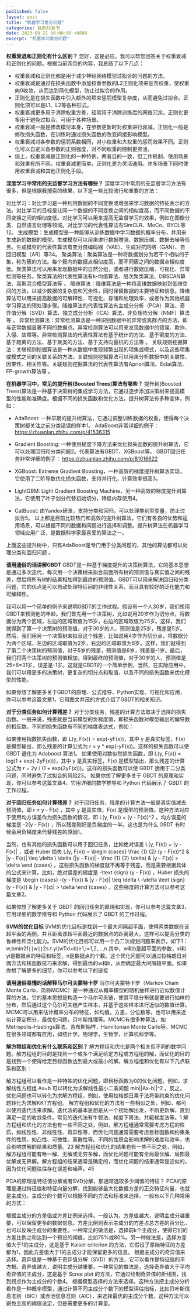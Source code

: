 ```yaml
---
published: false
layout: post
title: "机器学习常见问题"
categories: 我的AI新书
date: 2023-09-21 00:00:00 +0800
excerpt: "机器学习常见问题"
---
```



**权重衰退和正则化有什么区别？**
您好，这是必应。我可以帮您回答关于权重衰减和正则化的问题。根据当前网页的内容，我总结了以下几点：

- 权重衰减和正则化都是用于减少神经网络模型过拟合的问题的方法。
- 权重衰减是通过在损失函数中添加权重参数的L2正则化项来惩罚权重，使权重向0收敛，从而达到简化模型，防止过拟合的作用。
- 正则化是在损失函数中引入额外的项来惩罚模型复杂度，从而避免过拟合。正则化项可以是L1、L2等各种形式。
- 权重衰减更多用于消除权重方差，经常用于消除训练后的网络冗余。正则化更多用于避免过拟合，可用于各种场景。
- 权重衰减一般是修改模型本身，在参数更新时对权重进行衰减。正则化一般是修改损失函数，在训练时通过损失函数的改变间接影响模型。
- 权重衰减对各参数的惩罚系数相同，对小权重和大权重的惩罚效果不同。正则化可以自定义各参数的正则强度，对不同权重的控制更灵活。
- 综上，权重衰减是正则化的一种特例，两者目的一致，但工作机制、使用场景和效果有所不同。权重衰减更简单，正则化更为灵活通用。许多场景下同时使用权重衰减和其他正则化手段。

**深度学习中常用的无监督学习方法有哪些？**
深度学习中常用的无监督学习方法有很多，但是根据我搜索的结果，以下是一些比较流行和重要的方法：

对比学习：对比学习是一种利用数据的不同变换或增强来学习数据的特征表示的方法。对比学习的目标是让同一个数据的不同变换之间的相似度高，而不同数据的不同变换之间的相似度低。对比学习可以用来提高无监督学习的效果，例如在图像分类、自然语言处理等领域。对比学习的代表性算法有SimCLR、MoCo、BYOL等12。
生成模型：生成模型是一种能够从训练数据中学习数据的概率分布，并用来生成新的数据的模型。生成模型可以用来进行数据增强、数据压缩、数据去噪等任务。生成模型的代表性算法有变分自编码器（VAE）、生成对抗网络（GAN）、自回归模型（AR）等34。
聚类算法：聚类算法是一种将数据划分为若干个相似的子集，称为簇的方法。每个簇内的数据点相似度高，而不同簇之间的数据点相似度低。聚类算法可以用来发现数据中的自然分组，或者进行数据压缩、可视化、异常检测等任务。聚类算法的代表性算法有k-均值算法、层次聚类算法、DBSCAN算法、高斯混合模型算法等 。
降维算法：降维算法是一种将高维数据映射到低维空间的方法，以减少数据的复杂度和冗余性，同时保留数据的主要特征和信息。降维算法可以用来提高数据的可解释性、可视化、存储和处理效率，或者作为其他机器学习算法的预处理步骤。降维算法的代表性算法有主成分分析（PCA）算法、奇异值分解（SVD）算法、独立成分分析（ICA）算法、非负矩阵分解（NMF）算法等 。
异常检测算法：异常检测算法是一种识别数据中的异常或离群点的方法，即与正常数据显著不同的数据点。异常检测算法可以用来发现数据中的错误、欺诈、入侵、故障等。异常检测算法的代表性算法有基于统计的方法、基于密度的方法、基于距离的方法、基于聚类的方法、基于支持向量机的方法等 。
关联规则挖掘算法：关联规则挖掘算法是一种从数据中发现频繁出现的项集或模式，以及这些项集或模式之间的关联关系的方法。关联规则挖掘算法可以用来分析数据中的关联性、因果性、相关性等。关联规则挖掘算法的代表性算法有Apriori算法、Eclat算法、FP-growth算法等 。


**在机器学习中，常见的提升树(Boosted Trees)算法有哪些？**
提升树(Boosted Trees)算法是一种基于决策树的集成学习方法，它通过逐步添加决策树来提高模型的性能和准确度。根据不同的损失函数和优化方法，提升树算法有多种变体，例如：

- AdaBoost: 一种早期的提升树算法，它通过调整训练数据的权重，使得每个决策树都关注之前分类错误的样本1。
AdaBoost非常详细的例子：
https://zhuanlan.zhihu.com/p/41536315

- Gradient Boosting: 一种使用梯度下降方法来优化损失函数的提升树算法，它可以处理回归和分类问题2。代表算法有GBDT、XGBoost等。
GBDT回归任务非常详细的例子：
https://zhuanlan.zhihu.com/p/81016622

- XGBoost: Extreme Gradient Boosting，一种高效的梯度提升树算法实现，它使用了二阶导数优化损失函数，支持并行化，计算效率很高3。
- LightGBM: Light Gradient Boosting Machine，另一种高效的梯度提升树算法，它使用了叶子划分代替初始切分，降低内存使用4。
- CatBoost: 由Yandex研发，支持分类和回归，可以处理类别型变量，防止过拟合5。
以上都是目前比较热门和高效的提升树算法，它们有各自的优势和适用场景，可以根据不同的数据和问题进行选择和调整。提升树算法在机器学习领域应用广泛，是数据科学家最喜爱的算法之一。

上面这些提升树中，只有AdaBoost是专门用于分类问题的，其他的算法都可以处理分类和回归问题 。


**请用通俗的话讲解GBDT**
GBDT是一种基于梯度提升的决策树算法，它的基本思想是通过多次迭代，每次用一个决策树来拟合前面所有树的预测值与真实值之间的残差，然后将所有树的结果相加得到最终的预测值。GBDT可以用来解决回归和分类问题，它的优点是可以自动处理特征间的非线性关系，而且具有较好的泛化能力和可解释性。

我可以用一个简单的例子来说明GBDT的工作过程。假设有一个人30岁，我们想用GBDT来预测他的年龄。我们首先用一个决策树，比如说用20岁作为切分点，将数据分为两个区域，左边的区域取值为15岁，右边的区域取值为25岁。这样，我们就得到了第一个决策树的预测值，对于30岁的人，预测值是25岁，残差是5岁。然后，我们用另一个决策树来拟合这个残差，比如说用4岁作为切分点，将数据分为两个区域，左边的区域取值为2岁，右边的区域取值为6岁。这样，我们就得到了第二个决策树的预测值，对于5岁的残差，预测值是6岁，残差是-1岁。最后，我们将两个决策树的预测值相加，得到最终的预测值，对于30岁的人，预测值是25+6=31岁，误差是-1岁。这就是GBDT的一个简单示例，当然，在实际应用中，我们可以用更多的决策树，更复杂的切分点和取值，以及不同的损失函数来优化模型的性能。

如果你想了解更多关于GBDT的原理、公式推导、Python实现、可视化和应用，你可以参考这篇文章1，它用图文并茂的方式介绍了GBDT的相关知识。

**对于分类任务如何计算残差？**
对于分类任务，残差的计算方法取决于选择的损失函数。一般来说，残差就是当前模型的负梯度值，即损失函数对模型输出的偏导数的相反数。不同的损失函数有不同的梯度表达式，例如：

如果使用指数损失函数，即 L(y, F(x)) = exp(-yF(x))，其中 y 是真实标签，F(x) 是模型输出，那么残差的计算公式为 r = y * exp(-yF(x))。这样的损失函数可以使 GBDT 退化为 Adaboost 算法1。
如果使用对数似然损失函数，即 L(y, F(x)) = log(1 + exp(-2yF(x)))，其中 y 是真实标签，F(x) 是模型输出，那么残差的计算公式为 r = 2y / (1 + exp(2yF(x)))。这样的损失函数可以使 GBDT 适用于二分类问题，同时避免了过拟合的风险23。
如果你想了解更多关于 GBDT 的原理和实现，你可以参考这篇文章4，它用详细的数学推导和 Python 代码展示了 GBDT 的工作过程。


**对于回归任务如何计算残差？**
对于回归任务，残差的计算方法一般是真实值减去预测值，即 r = y - F(x) ，其中 y 是真实值，F(x) 是模型的预测值。这种方法对应于使用均方误差作为损失函数的情况，即 L(y, F(x)) = (y - F(x))^2 。均方误差的梯度是 -2(y - F(x)) ，所以残差刚好是负梯度的一半。这也是为什么 GBDT 有时候会用负梯度来代替残差的原因1。

当然，也有其他的损失函数可以用于回归任务，比如绝对误差 L(y, F(x)) = |y - F(x)| ，或者 Huber 损失 L(y, F(x)) = \begin {cases} \frac {1} {2} (y - F(x))^2 & |y - F(x)| \leq \delta \\ \delta (|y - F(x)| - \frac {1} {2} \delta) & |y - F(x)| > \delta \end {cases} 。这些损失函数的梯度就不再等于残差，而是需要根据具体的公式来计算。比如，绝对误差的梯度是 -\text {sign} (y - F(x)) ，Huber 损失的梯度是 \begin {cases} -(y - F(x)) & |y - F(x)| \leq \delta \\ -\delta \text {sign} (y - F(x)) & |y - F(x)| > \delta \end {cases} 。这些梯度的计算方法可以参考这篇文章2。

如果你想了解更多关于 GBDT 的回归任务的原理和实现，你可以参考这篇文章3，它用详细的数学推导和 Python 代码展示了 GBDT 的工作过程。


**SVM的优化目标**
SVM的优化目标是找到一个最大间隔超平面，使得两类数据在该超平面的两侧，并且距离该超平面最近的数据点的距离最大。这样可以提高分类的鲁棒性和泛化能力。SVM的优化目标可以用一个凸二次规划问题来表示，如下1：
w,bmin​21​∣∣w∣∣2s.t.yi​(wTxi​+b)≥1,i=1,2,...,n
其中，w和b是超平面的参数，xi​和yi​是数据点的特征和标签，n是数据点的个数。这个优化问题可以通过拉格朗日对偶方法和核函数技巧来求解，得到最优的w和b，从而确定最大间隔超平面。如果你想了解更多的细节，你可以参考以下的链接


**请用通俗易懂的话解释马尔可夫蒙特卡罗**
马尔可夫蒙特卡罗（Markov Chain Monte Carlo，简称MCMC）是一种通过从概率模型的随机抽样进行近似数值计算的方法。它的基本思想是构造一个马尔可夫链，使其平稳分布就是要进行抽样的分布，然后通过这个马尔可夫链产生样本，并基于这些样本进行近似的数值计算。MCMC可以用来估计概率分布的特征，如均值，方差，分位数等，也可以用来近似计算定积分，最优化问题，贝叶斯推理等。MCMC有很多种算法，如Metropolis-Hastings算法，吉布斯抽样，Hamiltonian Monte Carlo等。MCMC在很多领域都有应用，如统计学，物理学，生物学，计算机科学等。


**解方程组和优化有什么联系和区别？**
解方程组和优化是两个相关但不同的数学问题。解方程组的目的是找到一个或多个满足给定方程或方程组的解，而优化的目的是找到一个使得给定目标函数达到最大或最小的解。解方程组和优化有以下几点联系和区别：

解方程组可以看作是一种特殊的优化问题，即目标函数为0的优化问题。例如，求解线性方程组 Ax=b 可以转化为求解线性最小二乘问题 min||Ax-b||^2 。反之，优化问题也可以转化为求解方程组，例如，使用拉格朗日乘子法将带约束的优化问题转化为求解KKT方程组。
解方程组和优化的方法有一些相似之处，例如，都可以使用迭代法来求解。迭代法的基本思想是从一个初始解出发，不断更新解，直到满足一定的收敛条件。常见的迭代法有牛顿法、梯度下降法、共轭梯度法等。1
解方程组和优化的方法也有一些不同之处，例如，解方程组通常需要考虑方程的性质，如线性性、非线性性、奇异性等，而优化问题通常需要考虑目标函数和约束条件的性质，如凸性、可微性、离散性等。不同的性质会影响求解的难度和效率，也会影响求解的结果和质量。23
解方程组和优化的结果也有一些不同之处，例如，解方程组可能有唯一解、无解或无穷多解，而优化问题可能有全局最优解、局部最优解或无界解。解方程组的结果通常是确定的，而优化问题的结果通常是近似的，因为优化问题往往存在误差和噪声。45


PCA的原理是特征值分解或者SVD分解，那通常选取多少阈值的特征？
PCA的原理是通过特征值和特征向量分解，找到能够最大化数据方差的正交特征向量，也就是主成分。主成分的个数可以根据不同的方法和标准来选择，一般有以下几种常用的方式：

根据主成分的方差值或方差比例来选择。一般认为，方差值越大，说明主成分越重要，可以保留更多的数据信息。方差比例则表示主成分的方差占总方差的百分比，也可以反映主成分的重要性。一种常见的做法是，选择前k个主成分，使得它们的方差比例之和达到一个预设的阈值，比如75%或80%。另一种做法是，选择方差值大于1的主成分，这是基于 Kaiser criterion 的方法，它假设了原始特征的方差都为1，因此方差值大于1的主成分才能保留更多的信息。
根据主成分的奇异值来选择。奇异值是一种基于奇异值分解（SVD）的方法，它可以看作是特征值的平方根。奇异值越大，说明主成分越重要。一种常见的做法是，选择奇异值大于平均奇异值的主成分，这是基于 Scree plot 的方法，它通过绘制奇异值的折线图，找到拐点作为主成分的个数4。
根据模型选择的方法来选择。这种方法把主成分分析看作是一种概率模型，通过计算不同主成分个数下的模型评估指标，比如贝叶斯信息准则（BIC）或赤池信息准则（AIC），来选择最优的主成分个数。这种方法可以避免主观的阈值设定，但是需要更多的计算量。